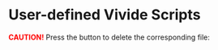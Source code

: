 # User-defined Vivide Scripts

<span style="color: red; font-weight: bold;">CAUTION!</span>
Press the button to delete the corresponding file:

<script>
let scriptFolder = lively4url + '/src/client/vivide/scripts/';

(async () => {
  let folder = JSON.parse(await lively.files.statFile(scriptFolder))
  let fileDescriptors =1;
  let buttonList = folder.contents
    .filter(fileDescriptor => fileDescriptor.type === 'file')
    .map(fileDescriptor => {
      let urlString = scriptFolder + fileDescriptor.name;
      let button = <button click={async evt => {
        let delResponse = await fetch(urlString, { method: 'DELETE' });
        if (delResponse.status === 200) {
          lively.success(`deleted file ${fileDescriptor.name}`);
          button.remove();
        } else {
          lively.notify("could not properly delete " + urlString, (await delResponse.text()));
        }
      }}><span style="color: red; font-weight: bold;">Delete:</span> {urlString}</button>;
      
      return button;
    });
    
  return <div>{...buttonList}</div>;
})();
</script>